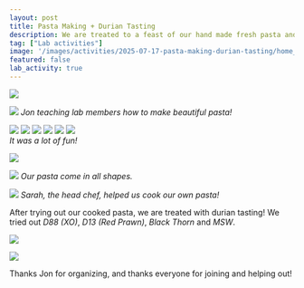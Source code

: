 ```yaml
---
layout: post
title: Pasta Making + Durian Tasting
description: We are treated to a feast of our hand made fresh pasta and authentic MSW durians.
tag: ["Lab activities"]
image: '/images/activities/2025-07-17-pasta-making-durian-tasting/home_made_pasta.jpg'
featured: false
lab_activity: true
---
```


![](/images/activities/2025-07-17-pasta-making-durian-tasting/jon_teaching.jpg)

![](/images/activities/2025-07-17-pasta-making-durian-tasting/jon_teaching_aarthi.jpg)
*Jon teaching lab members how to make beautiful pasta!*

<div class="gallery-box">
  <div class="gallery">
    <img src="/images/activities/2025-07-17-pasta-making-durian-tasting/resting_dough.jpg" loading="lazy">
    <img src="/images/activities/2025-07-17-pasta-making-durian-tasting/making_pasta.jpg" loading="lazy">
    <img src="/images/activities/2025-07-17-pasta-making-durian-tasting/pasta_machine.jpg" loading="lazy">
    <img src="/images/activities/2025-07-17-pasta-making-durian-tasting/aarthi.jpg" loading="lazy">
    <img src="/images/activities/2025-07-17-pasta-making-durian-tasting/zhenhao.jpg" loading="lazy">
    <img src="/images/activities/2025-07-17-pasta-making-durian-tasting/seeusi.jpg" loading="lazy">
  </div>
  <em>It was a lot of fun!</em>
</div>

![](/images/activities/2025-07-17-pasta-making-durian-tasting/pasta_shapes.jpg)

![](/images/activities/2025-07-17-pasta-making-durian-tasting/made_pasta.jpg)
*Our pasta come in all shapes.*

![](/images/activities/2025-07-17-pasta-making-durian-tasting/head_chef_sarah.jpg)
*Sarah, the head chef, helped us cook our own pasta!*

After trying out our cooked pasta, we are treated with durian tasting! We tried out *D88 (XO)*, *D13 (Red Prawn)*, *Black Thorn* and *MSW*.


![](/images/activities/2025-07-17-pasta-making-durian-tasting/durian_shop.jpg)

![](/images/activities/2025-07-17-pasta-making-durian-tasting/durian_eating.jpg)


Thanks Jon for organizing, and thanks everyone for joining and helping out!